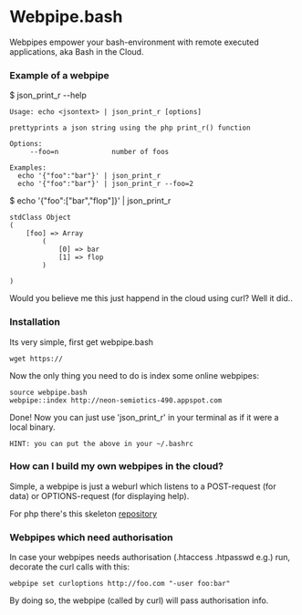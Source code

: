 Webpipe.bash 
============

Webpipes empower your bash-environment with remote executed applications, aka Bash in the Cloud.

### Example of a webpipe

$ json_print_r --help

    Usage: echo <jsontext> | json_print_r [options]

    prettyprints a json string using the php print_r() function 

    Options:
         --foo=n             number of foos

    Examples:
      echo '{"foo":"bar"}' | json_print_r 
      echo '{"foo":"bar"}' | json_print_r --foo=2


$ echo '{"foo":["bar","flop"]}' | json_print_r

    stdClass Object
    (
        [foo] => Array
            (
                [0] => bar
                [1] => flop
            )

    )

Would you believe me this just happend in the cloud using curl?
Well it did..

### Installation

Its very simple, first get webpipe.bash

    wget https://

Now the only thing you need to do is index some online webpipes:

    source webpipe.bash
    webpipe::index http://neon-semiotics-490.appspot.com

Done! Now you can just use 'json_print_r' in your terminal as if it were a local binary.

`HINT: you can put the above in your ~/.bashrc`

### How can I build my own webpipes in the cloud?

Simple, a webpipe is just a weburl which listens to a POST-request (for data) or OPTIONS-request (for displaying help).

For php there's this skeleton [repository](https://github.com/coderofsalvation/webpipe.bash.php)

### Webpipes which need authorisation

In case your webpipes needs authorisation (.htaccess .htpasswd e.g.) run, decorate the curl calls with this:

    webpipe set curloptions http://foo.com "-user foo:bar"

By doing so, the webpipe (called by curl) will pass authorisation info.
